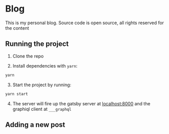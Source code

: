 # Blog

This is my personal blog. Source code is open source, all rights reserved for the content

## Running the project

1. Clone the repo

2. Install dependencies with `yarn`:

```sh
yarn
```

3. Start the project by running:

```sh
yarn start
```

4. The server will fire up the gatsby server at [localhost:8000](http://localhost:8000) and the graphiql client at `___graphql`

## Adding a new post
